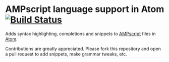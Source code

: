 # AMPscript language support in Atom [![Build Status](https://travis-ci.org/diemogebhardt/atom-language-ampscript.svg)](https://travis-ci.org/diemogebhardt/atom-language-ampscript)

Adds syntax highlighting, completions and snippets to [AMPscript](http://help.exacttarget.com/en/documentation/exacttarget/content/ampscript/)
files in [Atom](https://github.com/atom/atom).

Contributions are greatly appreciated. Please fork this repository and open a
pull request to add snippets, make grammar tweaks, etc.
